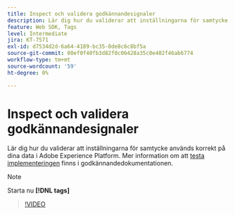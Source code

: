 ```yaml
---
title: Inspect och validera godkännandesignaler
description: Lär dig hur du validerar att inställningarna för samtycke används korrekt på dina data i Adobe Experience Platform.
feature: Web SDK, Tags
level: Intermediate
jira: KT-7571
exl-id: d7534d2d-6a64-4189-bc35-0de8c6c8bf5a
source-git-commit: 00ef0f40fb3d82f0c06428a35c0e402f46ab6774
workflow-type: tm+mt
source-wordcount: '59'
ht-degree: 0%

---
```


# Inspect och validera godkännandesignaler

Lär dig hur du validerar att inställningarna för samtycke används korrekt på dina data i Adobe Experience Platform. Mer information om att [testa implementeringen](https://experienceleague.adobe.com/docs/experience-platform/landing/governance-privacy-security/consent/adobe/overview.html?lang=en#test-implementation) finns i godkännandedokumentationen.

>[!NOTE]
>
> Starta nu **[!DNL tags]**

>[!VIDEO](https://video.tv.adobe.com/v/332696/?learn=on)

